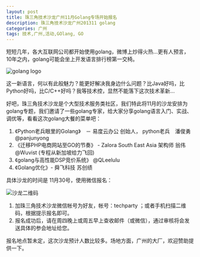 ```yaml
---
layout: post
title: 珠三角技术沙龙广州11月Golang专场开始报名
description: 珠三角技术沙龙广州201311 golang
categories: 广州
tags: 技术,广州,活动,GOlang, GO
---
```


短短几年，各大互联网公司都开始使用golang，微博上炒得火热...更有人预言，10年之内，golang可能会坐上开发语言排行榜第一交椅。

![golang logo](http://golang.org/doc/gopher/frontpage.png)

这一新语言，何以有此般魅力？能更好解决我身边什么问题？比Java好吗，比Python好吗，比C/C++好吗？我等技术控，显然不能落下这次技术革新...

好吧，珠三角技术沙龙是个大型技术服务类社区，我们特此将11月的沙龙安排为golang专题，我们邀请了一些golang专家，给大家分享golang语言入门、实战、调优等，看看这次golang大餐的菜单吧：

1. 《Python老兵眼里的Golang》　－ 易度云办公 创始人， python老兵　潘俊勇　@panjunyong
2. 《迁移PHP电商网站至GO的节奏》 - Zalora South East Asia 架构师 翁伟 @Wuvist (专程从新加坡给力飞回)
3. 《golang与高性能DSP竞价系统》 @QLeelulu
4. 《Golang优化》- 舜飞科技  苏创绩

具体沙龙的时间是 11月30号，使用微信报名：

![沙龙二维码](http://ww1.sinaimg.cn/large/61c18847gw1e9tzpizmjsj208c08cjs1.jpg)

1. 加珠三角技术沙龙微信帐号为好友，帐号：techparty ；或者手机扫描二维码，根据提示报名即可。
2. 报名成功后，请在周四晚上或周五早上查收邮件（或微信），通过审核将会发送具体的参会地址给您。

报名地点暂未定，这次沙龙预计人数比较多。场地方面，广州的大厂，欢迎赞助提供一下。

